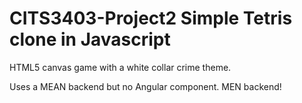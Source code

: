 # CITS3403-Project2 Simple Tetris clone in Javascript
HTML5 canvas game with a white collar crime theme.

Uses a MEAN backend but no Angular component. MEN backend!
